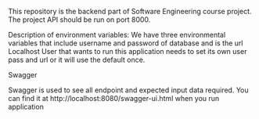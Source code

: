 This repository is the backend part of Software Engineering course project.
The project API should be run on port 8000.

Description of environment variables:
We have three environmental variables that include username and password of database and is the url Localhost
User that wants to run this application needs to set its own user pass and url or it will use the default once.

Swagger

Swagger is used to see all endpoint and expected input data required. You can find it 
at http://localhost:8080/swagger-ui.html
when you run application
